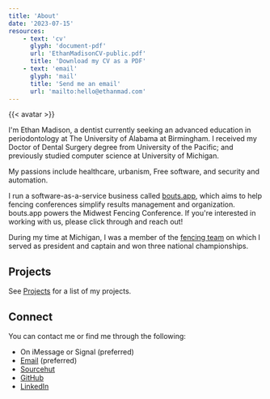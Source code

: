 ```yaml
---
title: 'About'
date: '2023-07-15'
resources:
    - text: 'cv'
      glyph: 'document-pdf'
      url: 'EthanMadisonCV-public.pdf'
      title: 'Download my CV as a PDF'
    - text: 'email'
      glyph: 'mail'
      title: 'Send me an email'
      url: 'mailto:hello@ethanmad.com'
---
```


{{< avatar >}}

I'm Ethan Madison, a dentist currently seeking an advanced education in periodontology at The University of Alabama at Birmingham.
I received my Doctor of Dental Surgery degree from University of the Pacific; and previously studied computer science at University of Michigan.

My passions include healthcare, urbanism, Free software, and security and automation.

<!--more-->
I run a software-as-a-service business called [bouts.app](https://demo.bouts.app), which aims to help fencing conferences simplify results management and organization.
bouts.app powers the Midwest Fencing Conference. If you're interested in working with us, please click through and reach out!

During my time at Michigan, I was a member of the [fencing team](http://umich.edu/~fencing) on which I served as president and captain and won three national championships.

## Projects
See [Projects](/projects) for a list of my projects.

## Connect
You can contact me or find me through the following:

  - On iMessage or Signal (preferred)
  - [Email](mailto:hello@ethanmad.com) (preferred)
  - [Sourcehut](https://sr.ht/~ethanmad "New code repositories")
  - [GitHub](https://github.com/ethanmad "Older code repositories")
  - [LinkedIn](https://linkedin.com/in/ethanmadison "Do not message me here")
